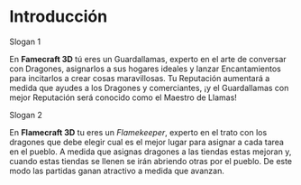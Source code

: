 # Introducción

Slogan 1

En **Famecraft 3D** tú eres un Guardallamas, experto en el arte de conversar con Dragones, asignarlos a sus hogares ideales y lanzar Encantamientos para incitarlos a crear cosas maravillosas. Tu Reputación aumentará a medida que ayudes a los Dragones y comerciantes, ¡y el Guardallamas con mejor Reputación será conocido como el Maestro de Llamas!

Slogan 2

En **Flamecraft 3D** tu eres un _Flamekeeper_,  experto en el trato con los dragones que debe elegir cual es el mejor lugar para asignar a cada tarea en el pueblo. A medida que asignas dragones a las tiendas estas mejoran y, cuando estas tiendas se llenen se irán abriendo otras por el pueblo. De este modo las partidas ganan atractivo a medida que avanzan.
